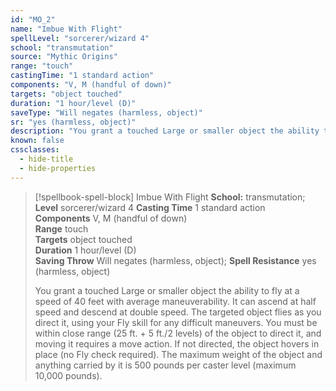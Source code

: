 ```yaml
---
id: "MO_2"
name: "Imbue With Flight"
spellLevel: "sorcerer/wizard 4"
school: "transmutation"
source: "Mythic Origins"
range: "touch"
castingTime: "1 standard action"
components: "V, M (handful of down)"
targets: "object touched"
duration: "1 hour/level (D)"
saveType: "Will negates (harmless, object)"
sr: "yes (harmless, object)"
description: "You grant a touched Large or smaller object the ability to fly at a speed of 40 feet with average maneuverability. It can ascend at half speed and descend at double speed. The targeted object flies as you direct it, using your Fly skill for any difficult maneuvers. You must be within close range (25 ft. + 5 ft./2 levels) of the object to direct it, and moving it requires a move action. If not directed, the object hovers in place (no Fly check required). The maximum weight of the object and anything carried by it is 500 pounds per caster level (maximum 10,000 pounds)."
known: false
cssclasses:
  - hide-title
  - hide-properties
---
```


> [!spellbook-spell-block] Imbue With Flight
> **School:** transmutation; **Level** sorcerer/wizard 4
> **Casting Time** 1 standard action  
> **Components** V, M (handful of down)  
> **Range** touch  
> **Targets** object touched  
> **Duration** 1 hour/level (D)  
> **Saving Throw** Will negates (harmless, object); **Spell Resistance** yes (harmless, object)
> 
> You grant a touched Large or smaller object the ability to fly at a speed of 40 feet with average maneuverability. It can ascend at half speed and descend at double speed. The targeted object flies as you direct it, using your Fly skill for any difficult maneuvers. You must be within close range (25 ft. + 5 ft./2 levels) of the object to direct it, and moving it requires a move action. If not directed, the object hovers in place (no Fly check required). The maximum weight of the object and anything carried by it is 500 pounds per caster level (maximum 10,000 pounds).
